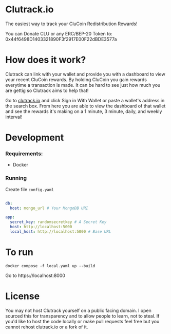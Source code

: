 # Clutrack.io
The easiest way to track your CluCoin Redistribution Rewards!

You can Donate CLU or any ERC/BEP-20 Token to: 0x44f6498D1403321890F3f2917E00F22dBDE3577a

# How does it work?
Clutrack can link with your wallet and provide you with a dashboard to view your recent CluCoin rewards. By holding CluCoin you gain rewards everytime a transaction is made. It can be hard to see just how much you are gettig so Clutrack aims to help that! 

Go to [clutrack.io](https://clutrack.io) and click Sign in With Wallet or paste a wallet's address in the search box. From here you are able to view the dashboard of that wallet and see the rewards it's making on a 1 minute, 3 minute, daily, and weekly interval!

# Development

### Requirements:

- Docker

### Running

Create file `config.yaml`

```yml

db:
  host: mongo_url # Your MongoDB URI

app:
  secret_key: randomsecretkey # A Secret Key
  host: http://localhost:5000
  local_host: http://localhost:5000 # Base URL
```
# To run

```
docker compose -f local.yaml up --build
```

Go to https://localhost:8000

# License

You may not host Clutrack yourself on a public facing domain. I open sourced this for transparency and to allow people to learn, not to steal. If you'd like to host the code locally or make pull requests feel free but you cannot rehost clutrack.io or a fork of it.